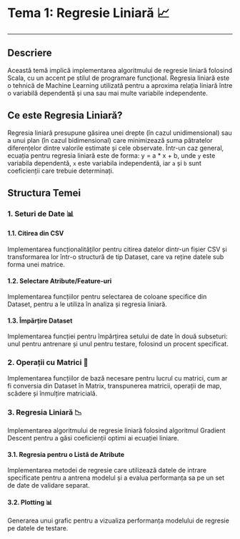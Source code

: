 # Tema 1: Regresie Liniară 📈

---

## Descriere

Această temă implică implementarea algoritmului de regresie liniară folosind Scala, cu un accent pe stilul de programare funcțional. Regresia liniară este o tehnică de Machine Learning utilizată pentru a aproxima relația liniară între o variabilă dependentă și una sau mai multe variabile independente.

## Ce este Regresia Liniară?

Regresia liniară presupune găsirea unei drepte (în cazul unidimensional) sau a unui plan (în cazul bidimensional) care minimizează suma pătratelor diferențelor dintre valorile estimate și cele observate. Într-un caz general, ecuația pentru regresia liniară este de forma: y = a * x + b, unde `y` este variabila dependentă, `x` este variabila independentă, iar `a` și `b` sunt coeficienții care trebuie determinați.

## Structura Temei 

### 1. Seturi de Date 📊

#### 1.1. Citirea din CSV

Implementarea funcționalităților pentru citirea datelor dintr-un fișier CSV și transformarea lor într-o structură de tip Dataset, care va reține datele sub forma unei matrice.

#### 1.2. Selectare Atribute/Feature-uri

Implementarea funcțiilor pentru selectarea de coloane specifice din Dataset, pentru a le utiliza în analiza și regresia liniară.

#### 1.3. Împărțire Dataset

Implementarea funcției pentru împărțirea setului de date în două subseturi: unul pentru antrenare și unul pentru testare, folosind un procent specificat.

### 2. Operații cu Matrici 🧮

Implementarea funcțiilor de bază necesare pentru lucrul cu matrici, cum ar fi conversia din Dataset în Matrix, transpunerea matricii, operații de map, scădere și înmulțire matricială.

### 3. Regresia Liniară 📉

Implementarea algoritmului de regresie liniară folosind algoritmul Gradient Descent pentru a găsi coeficienții optimi ai ecuației liniare.

#### 3.1. Regresia pentru o Listă de Atribute

Implementarea metodei de regresie care utilizează datele de intrare specificate pentru a antrena modelul și a evalua performanța sa pe un set de date de validare separat.

#### 3.2. Plotting 📊

Generarea unui grafic pentru a vizualiza performanța modelului de regresie pe datele de testare.
